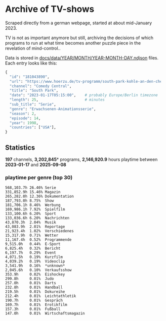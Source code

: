 # Archive of TV-shows

Scraped directly from a german webpage, started at about mid-January 2023.

TV is not as important anymore but still, archiving the decisions of which programs to run at what time
becomes another puzzle piece in the revelation of mind-control.. 

Data is stored in [docs/data/YEAR/MONTH/YEAR-MONTH-DAY.ndjson](docs/data/) files. 
Each entry looks like this:

```python
{
  "id": "181043890", 
  "url": "https://www.hoerzu.de/tv-programm/south-park-kohle-an-den-chefkoch/bid_181043890/", 
  "channel": "Comedy Central", 
  "title": "South Park", 
  "date": "2023-01-17T05:15:00",    # probably Europe/Berlin timezone 
  "length": 25,                     # minutes 
  "sub_title": "Serie", 
  "genre": "Erwachsenen-Animationsserie", 
  "season": 2, 
  "episode": 14, 
  "year": 1998, 
  "countries": ["USA"],
}
```

## Statistics

**197** channels, **3,202,845*** programs, **2,146,920.9** hours playtime between **2023-01-17** and **2025-09-08**


### playtime per genre (top 30)

    568,103.7h 26.46% Serie
    331,852.9h 15.46% Magazin
    265,282.0h 12.36% Dokumentation
    187,793.0h 8.75%  Show
    181,706.1h 8.46%  Werbung
    169,986.1h 7.92%  Spielfilm
    133,100.6h 6.20%  Sport
    133,036.6h 6.20%  Nachrichten
    43,870.3h  2.04%  Musik
    43,083.9h  2.01%  Reportage
    21,923.4h  1.02%  Verschiedenes
    15,317.9h  0.71%  Wetter
    11,167.4h  0.52%  Programmende
    9,515.0h   0.44%  E-Sport
    6,825.4h   0.32%  Bericht
    6,197.7h   0.29%  Event
    4,071.5h   0.19%  Kurzfilm
    4,039.2h   0.19%  Videoclip
    3,541.9h   0.16%  *unknown*
    2,045.6h   0.10%  Verkaufsshow
    353.9h     0.02%  Eishockey
    299.8h     0.01%  Judo
    257.0h     0.01%  Darts
    232.8h     0.01%  Handball
    219.5h     0.01%  Dokureihe
    212.4h     0.01%  Leichtathletik
    190.7h     0.01%  Gespräch
    169.7h     0.01%  Erotikfilm
    157.3h     0.01%  Fußball
    147.0h     0.01%  Wirtschaftsmagazin
